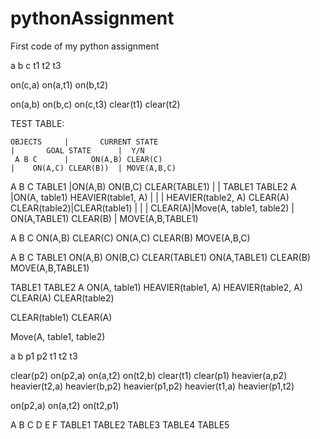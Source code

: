 # pythonAssignment
First code of my python assignment

a b c t1 t2 t3

on(c,a) on(a,t1) on(b,t2)

on(a,b) on(b,c) on(c,t3) clear(t1) clear(t2)


TEST TABLE:

    OBJECTS     |       CURRENT STATE                                       |       GOAL STATE      |  Y/N
     A B C      |     ON(A,B) CLEAR(C)                                      |    ON(A,C) CLEAR(B))  | MOVE(A,B,C)  
  A B C TABLE1  |ON(A,B) ON(B,C) CLEAR(TABLE1)                              |                       |
TABLE1 TABLE2 A |ON(A, table1) HEAVIER(table1, A)                           |                       |
                |   HEAVIER(table2, A) CLEAR(A) CLEAR(table2)|CLEAR(table1) |                       |
                |       CLEAR(A)|Move(A, table1, table2)                    | ON(A,TABLE1) CLEAR(B) | MOVE(A,B,TABLE1)

A B C
ON(A,B) CLEAR(C)
ON(A,C) CLEAR(B)
MOVE(A,B,C)

A B C TABLE1
ON(A,B) ON(B,C) CLEAR(TABLE1)
ON(A,TABLE1) CLEAR(B)
MOVE(A,B,TABLE1)

TABLE1 TABLE2 A
ON(A, table1) HEAVIER(table1, A) HEAVIER(table2, A) CLEAR(A) CLEAR(table2)

CLEAR(table1) CLEAR(A)

Move(A, table1, table2)

a b p1 p2 t1 t2 t3

clear(p2) on(p2,a) on(a,t2) on(t2,b) clear(t1) clear(p1) heavier(a,p2) heavier(t2,a) heavier(b,p2) heavier(p1,p2) heavier(t1,a) heavier(p1,t2)

on(p2,a) on(a,t2) on(t2,p1)

A B C D E F TABLE1 TABLE2 TABLE3 TABLE4 TABLE5
